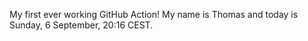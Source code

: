 My first ever working GitHub Action!
My name is Thomas and today is Sunday, 6 September, 20:16 CEST. 
